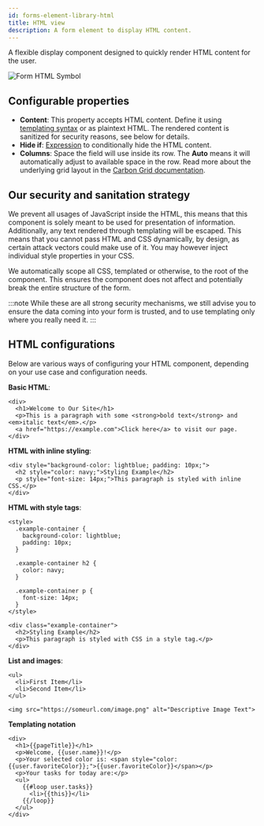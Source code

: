 ```yaml
---
id: forms-element-library-html
title: HTML view
description: A form element to display HTML content.
---
```


A flexible display component designed to quickly render HTML content for the user.

![Form HTML Symbol](/img/form-icons/form-html.svg)

## Configurable properties

- **Content**: This property accepts HTML content. Define it using [templating syntax](../configuration/forms-config-templating-syntax.md) or as plaintext HTML. The rendered content is sanitized for security reasons, see below for details.
- **Hide if**: [Expression](../../feel/language-guide/feel-expressions-introduction.md) to conditionally hide the HTML content.
- **Columns**: Space the field will use inside its row. The **Auto** means it will automatically adjust to available space in the row. Read more about the underlying grid layout in the [Carbon Grid documentation](https://carbondesignsystem.com/guidelines/2x-grid/overview).

## Our security and sanitation strategy

We prevent all usages of JavaScript inside the HTML, this means that this component is solely meant to be used for presentation of information. Additionally, any text rendered through templating will be escaped. This means that you cannot pass HTML and CSS dynamically, by design, as certain attack vectors could make use of it. You may however inject individual style properties in your CSS.

We automatically scope all CSS, templated or otherwise, to the root of the component. This ensures the component does not affect and potentially break the entire structure of the form.

:::note
While these are all strong security mechanisms, we still advise you to ensure the data coming into your form is trusted, and to use templating only where you really need it.
:::

## HTML configurations

Below are various ways of configuring your HTML component, depending on your use case and configuration needs.

**Basic HTML**:

```
<div>
  <h1>Welcome to Our Site</h1>
  <p>This is a paragraph with some <strong>bold text</strong> and <em>italic text</em>.</p>
  <a href="https://example.com">Click here</a> to visit our page.
</div>
```

**HTML with inline styling**:

```
<div style="background-color: lightblue; padding: 10px;">
  <h2 style="color: navy;">Styling Example</h2>
  <p style="font-size: 14px;">This paragraph is styled with inline CSS.</p>
</div>
```

**HTML with style tags**:

```
<style>
  .example-container {
    background-color: lightblue;
    padding: 10px;
  }

  .example-container h2 {
    color: navy;
  }

  .example-container p {
    font-size: 14px;
  }
</style>

<div class="example-container">
  <h2>Styling Example</h2>
  <p>This paragraph is styled with CSS in a style tag.</p>
</div>
```

**List and images**:

```
<ul>
  <li>First Item</li>
  <li>Second Item</li>
</ul>

<img src="https://someurl.com/image.png" alt="Descriptive Image Text">
```

**Templating notation**

```
<div>
  <h1>{{pageTitle}}</h1>
  <p>Welcome, {{user.name}}!</p>
  <p>Your selected color is: <span style="color: {{user.favoriteColor}};">{{user.favoriteColor}}</span></p>
  <p>Your tasks for today are:</p>
  <ul>
    {{#loop user.tasks}}
      <li>{{this}}</li>
    {{/loop}}
  </ul>
</div>
```
